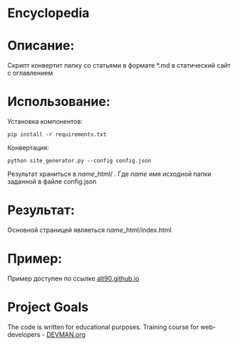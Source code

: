# Encyclopedia

# Описание:

Скрипт конвертит папку со статьями в формате *.md в статический сайт с оглавлением

# Использование:

Установка компонентов:

    pip install -r requirements.txt

Конвертация:

    python site_generator.py --config config.json

Результат храниться в *name*_html/ . Где *name* имя исходной папки заданной в файле config.json

# Результат:

Основной страницей являеться *name*_html/index.html


# Пример:

Пример доступен по ссылке [alt90.github.io](https://alt90.github.io/19_site_generator/)

# Project Goals

The code is written for educational purposes. Training course for web-developers - [DEVMAN.org](https://devman.org)
